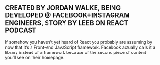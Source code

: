 ## CREATED BY JORDAN WALKE, BEING DEVELOPED @ FACEBOOK+INSTAGRAM ENGINEERS, STORY BY LEEB ON REACT PODCAST

If somehow you haven’t yet heard of React you probably are assuming by now that it’s a Front-end JavaScript framework. Facebook actually calls it a library instead of a framework because of the second piece of content you’ll see on their homepage. 
